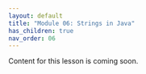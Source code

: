 ```yaml
---
layout: default
title: "Module 06: Strings in Java"
has_children: true
nav_order: 06
---
```


Content for this lesson is coming soon.
